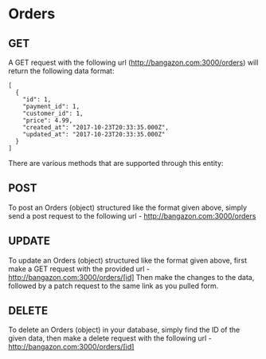# Orders

## GET

A GET request with the following url (http://bangazon.com:3000/orders) will return the following data format:

```
[
  {
    "id": 1,
    "payment_id": 1,
    "customer_id": 1,
    "price": 4.99,
    "created_at": "2017-10-23T20:33:35.000Z",
    "updated_at": "2017-10-23T20:33:35.000Z"
  }
]
```

There are various methods that are supported through this entity:

## POST


To post an Orders (object) structured like the format given above, simply send a post request to the following url - 
http://bangazon.com:3000/orders

## UPDATE

To update an Orders (object) structured like the format given above, first make a GET request with the provided url - 
http://bangazon.com:3000/orders/[id]
Then make the changes to the data, followed by a patch request to the same link as you pulled form.

## DELETE

To delete an Orders (object) in your database, simply find the ID of the given data, then make a delete request with the following url -
http://bangazon.com:3000/orders/[id]